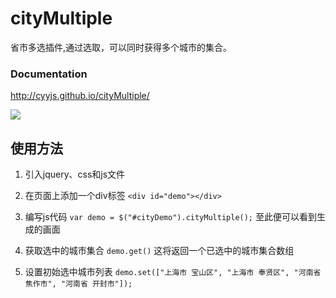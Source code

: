 # cityMultiple

省市多选插件,通过选取，可以同时获得多个城市的集合。

### Documentation
http://cyyjs.github.io/cityMultiple/

![](http://ww3.sinaimg.cn/mw690/73fb4b1djw1ehwgzufhluj20fg06ot9t.jpg)
## 使用方法
1. 引入jquery、css和js文件
2. 在页面上添加一个div标签
`<div id="demo"></div>`

3. 编写js代码
`var demo = $("#cityDemo").cityMultiple();`
至此便可以看到生成的画面

4. 获取选中的城市集合
`demo.get()`
这将返回一个已选中的城市集合数组

5. 设置初始选中城市列表
`demo.set(["上海市 宝山区", "上海市 奉贤区", "河南省 焦作市", "河南省 开封市"]);`
